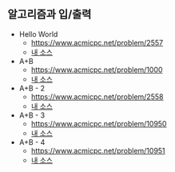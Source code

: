## 알고리즘과 입/출력
- Hello World
    - https://www.acmicpc.net/problem/2557
    - [내 소스](https://github.com/HelloWoori/AlgorithmStudyWithBaekjoon/blob/master/InputOutput/HelloWorld.cpp)
- A+B
    - https://www.acmicpc.net/problem/1000
    - [내 소스](https://github.com/HelloWoori/AlgorithmStudyWithBaekjoon/blob/master/InputOutput/AplusB.cpp)
- A+B - 2
    - https://www.acmicpc.net/problem/2558
    - [내 소스](https://github.com/HelloWoori/AlgorithmStudyWithBaekjoon/blob/master/InputOutput/AplusB2.cpp)
- A+B - 3
    - https://www.acmicpc.net/problem/10950
    - [내 소스](https://github.com/HelloWoori/AlgorithmStudyWithBaekjoon/blob/master/InputOutput/AplusB3.cpp)   
- A+B - 4
    - https://www.acmicpc.net/problem/10951
    - [내 소스](https://github.com/HelloWoori/AlgorithmStudyWithBaekjoon/blob/master/InputOutput/AplusB4.cpp) 